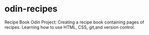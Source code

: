 # odin-recipes
Recipe Book Odin Project:
Creating a recipe book containing pages of recipes. Learning how to use HTML, CSS,  git,and version control.
